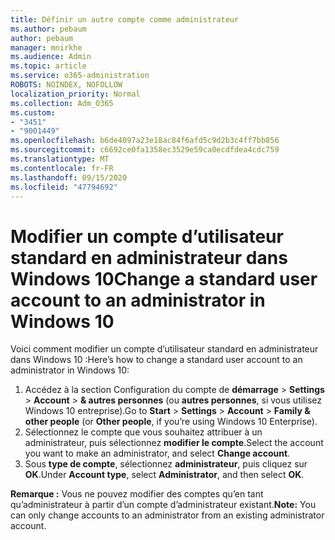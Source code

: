 ```yaml
---
title: Définir un autre compte comme administrateur
ms.author: pebaum
author: pebaum
manager: mnirkhe
ms.audience: Admin
ms.topic: article
ms.service: o365-administration
ROBOTS: NOINDEX, NOFOLLOW
localization_priority: Normal
ms.collection: Adm_O365
ms.custom:
- "3451"
- "9001449"
ms.openlocfilehash: b6de4097a23e18ac84f6afd5c9d2b3c4ff7bb856
ms.sourcegitcommit: c6692ce0fa1358ec3529e59ca0ecdfdea4cdc759
ms.translationtype: MT
ms.contentlocale: fr-FR
ms.lasthandoff: 09/15/2020
ms.locfileid: "47794692"
---
```

# <a name="change-a-standard-user-account-to-an-administrator-in-windows-10"></a><span data-ttu-id="a800a-102">Modifier un compte d’utilisateur standard en administrateur dans Windows 10</span><span class="sxs-lookup"><span data-stu-id="a800a-102">Change a standard user account to an administrator in Windows 10</span></span>

<span data-ttu-id="a800a-103">Voici comment modifier un compte d’utilisateur standard en administrateur dans Windows 10 :</span><span class="sxs-lookup"><span data-stu-id="a800a-103">Here’s how to change a standard user account to an administrator in Windows 10:</span></span>

1. <span data-ttu-id="a800a-104">Accédez à la section Configuration du compte de **démarrage**  >  **Settings**  >  **Account**  >  **& autres personnes** (ou **autres personnes**, si vous utilisez Windows 10 entreprise).</span><span class="sxs-lookup"><span data-stu-id="a800a-104">Go to **Start** > **Settings** > **Account** > **Family & other people** (or **Other people**, if you’re using Windows 10 Enterprise).</span></span>
2. <span data-ttu-id="a800a-105">Sélectionnez le compte que vous souhaitez attribuer à un administrateur, puis sélectionnez **modifier le compte**.</span><span class="sxs-lookup"><span data-stu-id="a800a-105">Select the account you want to make an administrator, and select **Change account**.</span></span>
3. <span data-ttu-id="a800a-106">Sous **type de compte**, sélectionnez **administrateur**, puis cliquez sur **OK**.</span><span class="sxs-lookup"><span data-stu-id="a800a-106">Under **Account type**, select **Administrator**, and then select **OK**.</span></span>

<span data-ttu-id="a800a-107">**Remarque :** Vous ne pouvez modifier des comptes qu’en tant qu’administrateur à partir d’un compte d’administrateur existant.</span><span class="sxs-lookup"><span data-stu-id="a800a-107">**Note:** You can only change accounts to an administrator from an existing administrator account.</span></span>